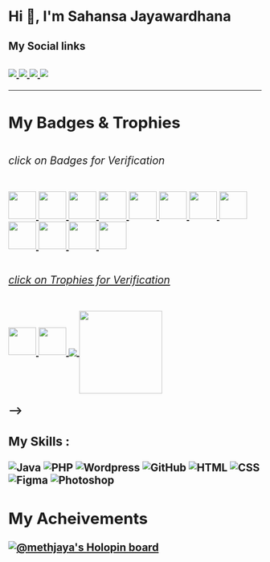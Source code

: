 

<div>
            <h1 align="left">Hi 👋,  I'm Sahansa Jayawardhana</h1>
            
<h2 aling="left">
            My Social links
            <br>
<h2/>
   <a href="https://www.linkedin.com/in/sahansajay/">
  <img src="https://img.shields.io/badge/-Sahansa_Jayawardhana-blue?style=flat-square&logo=Linkedin&logoColor=white&link=https://www.linkedin.com/in/sahansajay" />
</a>
<a href="mailto:methjaya252@gmail.com">
<img src="https://img.shields.io/badge/-methjaya252@gmail.com-c14438?style=flat-square&logo=Gmail&logoColor=white&link=mailto:methjaya252@gmail.com" />
</a>
<a href="https://dev.to/lahiruroot">
<img src="https://img.shields.io/badge/DEV.to-methjaya-black" />
</a>
<a href="https://github.com/methjaya">
  <img src="https://img.shields.io/github/followers/methjaya?label=Follow&style=social" />
</a>
<div/>                    
<hr>
            

<h2 aling="left">
            My Badges & Trophies         
<h2/><h6>click on Badges for Verification</h6>
<a href="https://learn.microsoft.com/en-us/training/achievements/learn.wwl.train-evaluate-regression-models.badge?username=SahansaJayawardhana-4867">
<img src="https://learn.microsoft.com/learn/achievements/train-and-evaluate-regression-models.svg"width=55px align="right/>
</a>
<a href="https://learn.microsoft.com/en-us/training/achievements/learn.wwl.explore-analyze-data-with-python.badge?username=SahansaJayawardhana-4867">
<img src="https://learn.microsoft.com/learn/achievements/explore-and-analyze-data-with-python.svg"width=55px align="right />
</a>
<a href="https://learn.microsoft.com/en-us/training/achievements/learn.wwl.train-evaluate-classification-models.badge?username=SahansaJayawardhana-4867">
<img src="https://learn.microsoft.com/learn/achievements/train-and-evaluate-classification-models.svg"width=55px align="right />
</a>
<a href="https://learn.microsoft.com/en-us/training/achievements/learn.wwl.train-evaluate-cluster-models.badge?username=SahansaJayawardhana-4867">
<img src="https://learn.microsoft.com/learn/achievements/train-and-evaluate-clustering-models.svg"width=55px align="right />
</a>
<a href="https://learn.microsoft.com/en-us/training/achievements/learn.wwl.train-evaluate-deep-learn-models.badge?username=SahansaJayawardhana-4867">
<img src="https://learn.microsoft.com/learn/achievements/train-and-evaluate-deep-learning-models.svg"width=55px align="right />
</a>
<a href="https://learn.microsoft.com/en-us/training/achievements/learn.wwl.use-automated-machine-learning.badge?username=SahansaJayawardhana-4867">
<img src="https://learn.microsoft.com/learn/achievements/use-automated-machine-learning.svg"width=55px align="right />
</a>

<a href="https://learn.microsoft.com/en-us/training/achievements/learn.wwl.create-regression-model-azure-machine-learning-designer.badge?username=SahansaJayawardhana-4867">
<img src="https://learn.microsoft.com/learn/achievements/create-regression-model-azure-machine-learning-designer.svg"width=55px align="right />
</a>
<a href="https://learn.microsoft.com/en-us/training/achievements/learn.wwl.create-classification-model-with-azure-machine-learning-designer.badge?username=SahansaJayawardhana-4867">
<img src="https://learn.microsoft.com/learn/achievements/create-classification-model-azure-machine-learning-designer.svg"width=55px align="right />
</a>
<a href="https://learn.microsoft.com/en-us/training/achievements/learn.wwl.create-classification-model-with-azure-machine-learning-designer.badge?username=SahansaJayawardhana-4867">
<img src="https://learn.microsoft.com/learn/achievements/create-classification-model-azure-machine-learning-designer.svg"width=55px align="right />
</a>
<a href="https://learn.microsoft.com/en-us/training/achievements/learn.wwl.create-clustering-model-azure-machine-learning-designer.badge?username=SahansaJayawardhana-4867">
<img src="https://learn.microsoft.com/learn/achievements/create-clustering-model-azure-machine-learning-designer.svg" width=55px align="right/>
</a>
<a href="https://learn.microsoft.com/en-us/training/achievements/learn.wwl.create-clustering-model-azure-machine-learning-designer.badge?username=SahansaJayawardhana-4867">
<img src="https://learn.microsoft.com/learn/achievements/create-clustering-model-azure-machine-learning-designer.svg"width=55px align="right />
</a>
<a href="https://learn.microsoft.com/en-us/training/achievements/learn.data-ai.intro-to-azure-machine-learning-service.badge?username=SahansaJayawardhana-4867">
<img src="https://learn.microsoft.com/learn/achievements/intro-to-azure-machine-learning-service-badge.svg"width=55px align="right />
</a>



<h2 aling="left">
                 
<h2/><h6>click on Trophies for Verification</h6>
                       
<a href="https://learn.microsoft.com/en-us/training/achievements/learn.wwl.create-machine-learn-models.trophy?username=SahansaJayawardhana-4867">
<img src="https://learn.microsoft.com/learn/achievements/create-machine-learning-models.svg" width=55px align="right/>
</a>
<a href="https://learn.microsoft.com/en-us/training/achievements/learn.wwl.create-no-code-predictive-models-with-azure-machine-learning.trophy?username=SahansaJayawardhana-4867">
<img src="https://learn.microsoft.com/learn/achievements/create-no-code-predictive-models-with-azure-machine-learning.svg"width=55px align="right />
</a>

<br><br>           
             
<!-- 
<p align="center">
  <a href="https://github.com/anuraghazra/github-readme-stats">
    <img
      align="center"
      src="https://github-readme-stats.vercel.app/api/top-langs/?username=lahiruroot&layout=compact&exclude_repo=PingMeRN"
    />
  </a>
  <a href="https://github.com/anuraghazra/github-readme-stats">
    <img
      align="center"
      height="165"
      src="https://github-readme-stats.vercel.app/api?username=lahiruroot&count_private=true&show_icons=true&custom_title=Github%20Status&hide=issues"
    />
  </a>
</p> 
-->
                       
### My Skills : <br/>
            
            
  

            

<!--- 
![React](https://img.shields.io/badge/-React.js-2088FF?style=flat-square&logo=react)
![Flutter](https://img.shields.io/badge/-Flutter-02569B?style=flat-square&logo=flutter)
![Git](https://img.shields.io/badge/-Git-black?style=flat-square&logo=git)
![Github Actions](http://img.shields.io/badge/-Github%20Actions-2088FF?style=flat-square&logo=github-actions&logoColor=ffffff)
![AzureCloud](https://img.shields.io/badge/Microsoft%20Azure-02569B?style=flat-square&logo=microsoft-azure)
![Google Cloud](https://img.shields.io/badge/Google%20Cloud-black?style=flat-square&logo=google-cloud)
--->
![Java](https://img.shields.io/badge/-Java-red?style=flat-square&logo=java)
![PHP](https://img.shields.io/badge/PHP-black?style=flat-square&logo=php)
![Wordpress](https://img.shields.io/badge/Wordpress-1572B6?style=flat-square&logo=wordpress)
![GitHub](https://img.shields.io/badge/-GitHub-181717?style=flat-square&logo=github)
![HTML](https://img.shields.io/badge/-HTML-orange?style=flat-square&logo=html)
![CSS](https://img.shields.io/badge/-CSS-yellow?style=flat-square&logo=css)
![Figma](https://img.shields.io/badge/-FIGMA-blueviolet?style=flat-square&logo=figma)
![Photoshop](https://img.shields.io/badge/-Photoshop-blue?style=flat-square&logo=Photoshop)

<h2> My Acheivements </h2>
            
[![@methjaya's Holopin board](https://holopin.io/api/user/board?user=methjaya)](https://www.holopin.io/@methjaya)
 <!--
[![Sahansa's GitHub stats](https://github-readme-stats.vercel.app/api?username=methjaya)](https://github.com/methjaya/github-readme-stats)
  
[![Top Langs](https://github-readme-stats.vercel.app/api/top-langs/?username=methjaya)](https://github.com/methjaya/github-readme-stats)

-->








